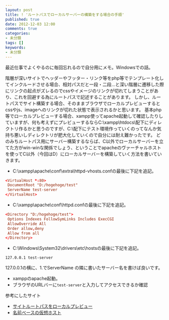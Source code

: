 ```yaml
---
layout: post
title: ! 'ルートパスでローカルサーバーの構築をする場合の手順'
published: true
date: 2012-12-03 12:00
comments: true
categories:
- 未分類
tags: []
keywords:
- 未分類
---
```

最近仕事でよくやるのに毎回忘れるので自分用にメモ。Windowsでの話。

階層が深いサイトでヘッダーやフッター・リンク等をphp等でテンプレート化してインクルードさせる場合、相対パスだと一段・二段…と深い階層に遷移した際にリンクの起点がズレるのでcssやイメージのリンクが切れてしまうことがあり、これを回避する為にルートパスで記述することがあります。
しかし、ルートパスでサイト構築する場合、そのままブラウザでローカルプレビューするとcssやjs、imageへのリンクが切れた状態で表示されるかと思います。
基本php等でローカルプレビューする場合、xampp使ってapache起動して確認したりしていますが、何も考えずにプレビューするならC:\xampp\htdocs\配下にディレクトリ作るかと思うのですが、C:\配下にテスト環境作っていくのってなんか気持ち悪いしディレクトリが肥大化していくので自分には耐え難かったです。
どのみちルートパス用にサーバー構築するならば、C以外でローカルサーバーを立てた方がwin-winな関係でしょう、ということでapacheのヴァーチャルホストを使ってC以外（今回はD）にローカルサーバーを構築していく方法を書いていきます。

- C:\xampp\apache\conf\extra\httpd-vhosts.confの最後に下記を追記。

~~~conf
<VirtualHost *:80>
 DocumentRoot "D:/hogehoge/test"
 ServerName test-server
</VirtualHost>
~~~

- C:\xampp\apache\conf\httpd.confの最後に下記を追記。

~~~conf
<Directory "D:/hogehoge/test">
 Options Indexes FollowSymLinks Includes ExecCGI
 AllowOverride All
 Order allow,deny
 Allow from all
</Directory>
~~~

- C:\Windows\System32\drivers\etc\hostsの最後に下記を追記。

~~~
127.0.0.1 test-server
~~~

127.0.0.1の横に、1.でServerName の隣に書いたサーバー名を書けば良いです。
- xamppのapache起動。
- ブラウザのURLバーに`test-server`と入力してアクセスできるか確認

参考にしたサイト

- [サイトルートパスをローカルプレビュー](http://www.skal-design.com/blog/2010/07/%E3%82%B5%E3%82%A4%E3%83%88%E3%83%AB%E3%83%BC%E3%83%88%E3%83%91%E3%82%B9%E3%82%92%E3%83%AD%E3%83%BC%E3%82%AB%E3%83%AB%E3%83%97%E3%83%AC%E3%83%93%E3%83%A5%E3%83%BC/ "サイトルートパスをローカルプレビュー")
- [名前ベースの仮想ホスト](http://www.adminweb.jp/apache/virtual/index2.html "名前ベースの仮想ホスト")
